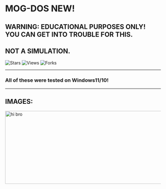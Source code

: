 # MOG-DOS NEW!
## WARNING: EDUCATIONAL PURPOSES ONLY! YOU CAN GET INTO TROUBLE FOR THIS.
## NOT A SIMULATION.
![Stars](https://img.shields.io/github/stars/MOG-Developing/DOS-ATTACK-educational?style=social) ![Views](https://komarev.com/ghpvc/?username=MOG-Developing&label=Repo%20views&color=blue&style=flat&repo=DOS-ATTACK-educational) ![Forks](https://img.shields.io/github/forks/MOG-Developing/DOS-ATTACK-educational?style=social)

---

### All of these were tested on Windows11/10!

 ---

## IMAGES:

<img width="736" height="237" alt="hi bro" src="https://github.com/user-attachments/assets/c95f310a-2744-410d-8ed2-fd36ff134912" />
